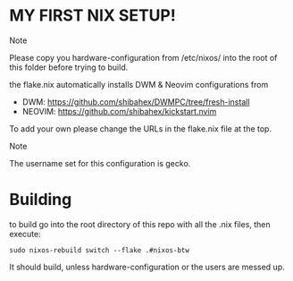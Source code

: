 # MY FIRST NIX SETUP!

> [!NOTE]
>Please copy you hardware-configuration from /etc/nixos/ into the root of this folder before trying to build.

the flake.nix automatically installs DWM & Neovim configurations from

- DWM: https://github.com/shibahex/DWMPC/tree/fresh-install
- NEOVIM: https://github.com/shibahex/kickstart.nvim

To add your own please change the URLs in the flake.nix file at the top.

> [!NOTE]
>The username set for this configuration is gecko.

# Building
to build go into the root directory of this repo with all the .nix files, then execute:
```
sudo nixos-rebuild switch --flake .#nixos-btw
```
It should build, unless hardware-configuration or the users are messed up.

